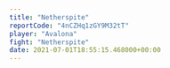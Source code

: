 ```yaml
---
title: "Netherspite"
reportCode: "4nCZHq1zGY9M32tT"
player: "Avalona"
fight: "Netherspite"
date: 2021-07-01T18:55:15.468000+00:00
---
```

